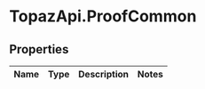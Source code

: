 # TopazApi.ProofCommon

## Properties
Name | Type | Description | Notes
------------ | ------------- | ------------- | -------------


